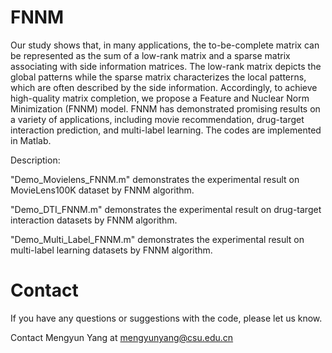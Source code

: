 # FNNM
Our study shows that, in many applications, the to-be-complete matrix can be represented as the sum of a low-rank matrix and a sparse matrix associating with side information matrices. The low-rank matrix depicts the global patterns while the sparse matrix characterizes the local patterns, which are often described by the side information. Accordingly, to achieve high-quality matrix completion, we propose a Feature and Nuclear Norm Minimization (FNNM) model. FNNM has demonstrated promising results on a variety of applications, including movie recommendation, drug-target interaction prediction, and multi-label learning. The codes are implemented in Matlab.

Description: 

"Demo_Movielens_FNNM.m" demonstrates the experimental result on MovieLens100K dataset by FNNM algorithm.

"Demo_DTI_FNNM.m" demonstrates the experimental result on drug-target interaction datasets by FNNM algorithm.

"Demo_Multi_Label_FNNM.m" demonstrates the experimental result on multi-label learning datasets by FNNM algorithm.

# Contact

If you have any questions or suggestions with the code, please let us know. 

Contact Mengyun Yang at mengyunyang@csu.edu.cn
